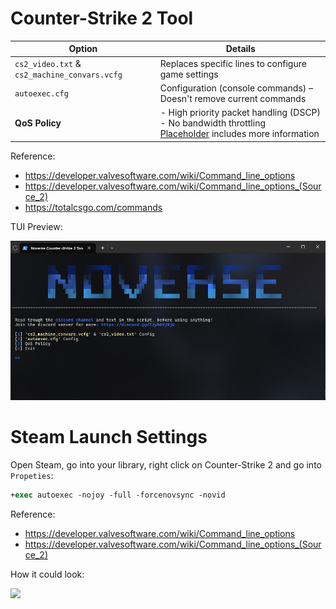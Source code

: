﻿# Counter-Strike 2 Tool

| Option                | Details                                                           |
|-----------------------------------|-------------------------------------------------------------------|
| `cs2_video.txt` & `cs2_machine_convars.vcfg` | Replaces specific lines to configure game settings     |
| `autoexec.cfg`                    | Configuration (console commands) – Doesn't remove current commands |
| **QoS Policy**                    | - High priority packet handling (DSCP) <br> - No bandwidth throttling <br> [Placeholder](https) includes more information|


Reference:
- https://developer.valvesoftware.com/wiki/Command_line_options
- https://developer.valvesoftware.com/wiki/Command_line_options_(Source_2)
- https://totalcsgo.com/commands

TUI Preview:

![](https://github.com/5Noxi/game-tools/blob/main/cs2/media/cs2tui.png?raw=true)

# Steam Launch Settings

Open Steam, go into your library, right click on Counter-Strike 2 and go into `Propeties`:
```ps
+exec autoexec -nojoy -full -forcenovsync -novid
```

Reference:
- https://developer.valvesoftware.com/wiki/Command_line_options
- https://developer.valvesoftware.com/wiki/Command_line_options_(Source_2)

How it could look:

![](https://github.com/5Noxi/game-tools/blob/main/cs2/media/mrls.png?raw=true)